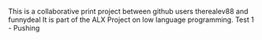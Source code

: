 This is a collaborative print project between github users
therealev88 and funnydeal
It is part of the ALX Project on low language programming.
Test 1 - Pushing
